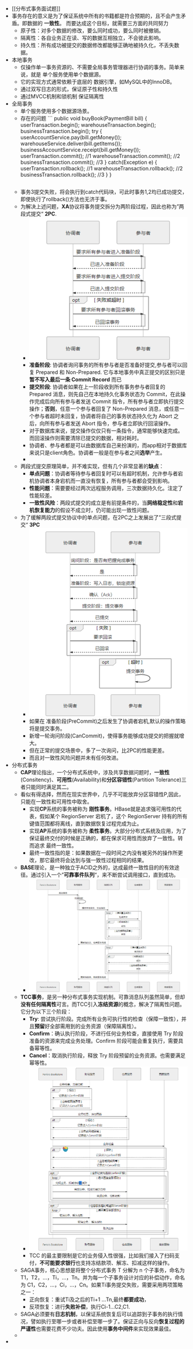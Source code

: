 - [[分布式事务面试题]]
- 事务存在的意义是为了保证系统中所有的书籍都是符合预期的，且不会产生矛盾。即数据的 **一致性**。 而要达成这个目标，就需要三方面的共同努力
	- 原子性：对多个数据的修改，要么同时成功，要么同时被撤销。
	- 隔离性：各自业务正在读、写的数据互相独立，不会彼此影响。
	- 持久性：所有成功被提交的数据修改都能够正确地被持久化，不丢失数据。
- 本地事务
	- 仅操作单一事务资源的、不需要全局事务管理器进行协调的事务。简单来说，就是 单个服务使用单个数据源。
	- 它的实现方式通常依赖于底层的 数据引擎，如MySQL中的InnoDB。
	- 通过双写日志的形式，保证原子性和持久性
	- 通过MVCC机制和锁机制 保证隔离性
- 全局事务
	- 单个服务使用多个数据源场景。
	- 存在的问题 ```
	  public void buyBook(PaymentBill bill) {
	      userTransaction.begin();
	      warehouseTransaction.begin();
	      businessTransaction.begin();
	  	try {
	          userAccountService.pay(bill.getMoney());
	          warehouseService.deliver(bill.getItems());
	          businessAccountService.receipt(bill.getMoney());
	          userTransaction.commit(); //1
	          warehouseTransaction.commit(); //2
	          businessTransaction.commit(); //3
	  	} catch(Exception e) {
	          userTransaction.rollback(); //1
	          warehouseTransaction.rollback(); //2
	          businessTransaction.rollback(); //3
	  	}
	  }
	  ```
	- 事务3提交失败，将会执行到catch代码块，可此时事务1,2均已成功提交，即使执行了rollback()方法也无济于事。
	- 为解决上述问题，**XA**协议将事务提交拆分为两阶段过程，因此也称为”两段式提交“ **2PC**.
		- ![image.png](../assets/image_1690795580265_0.png)
		- **准备阶段**: 协调者询问事务的所有参与者是否准备好提交,参与者可以回复 Prepared 和 Non-Prepared. 它与本地事务中真正提交的区别只是**暂不写入最后一条 Commit Record** 而已
		- **提交阶段**: 协调者如果在上一阶段收到所有事务参与者回复的 Prepared 消息，则先自己在本地持久化事务状态为 Commit，在此操作完成后向所有参与者发送 Commit 指令，所有参与者立即执行提交操作；**否则**，任意一个参与者回复了 Non-Prepared 消息，或任意一个参与者超时未回复，协调者将自己的事务状态持久化为 Abort 之后，向所有参与者发送 Abort 指令，参与者立即执行回滚操作。
		- 对于数据库来说，提交操作仅仅只有一条指令，通常能够快速完成。而回滚操作则需要清除已提交的数据，相对耗时。
		- 协调者、参与者都是可以由数据库自己来扮演的，而app相对于数据库来说只是client角色。协调者一般是在参与者之间**选举**产生。
		-
	- 两段式提交原理简单，并不难实现，但有几个非常显著的**缺点**：
		- **单点问题**：协调者等待参与者回复时可以有超时机制，允许参与者宕机协调者本身宕机而一直没有恢复，所有参与者都会受到影响。
		- **性能问题**：需要要经过两次远程服务调用，三次数据持久化。注定了性能较差。
		- **一致性风险**：两段式提交的成立是有前提条件的，当**网络稳定性**和**宕机恢复能力**的假设不成立时，仍可能出现一致性问题。
	- 为了缓解两段式提交协议中的单点问题，在2PC之上发展出了”三段式提交“ **3PC**
		- ![image.png](../assets/image_1690795981005_0.png)
		- 如果在 准备阶段(PreCommit)之后发生了协调者宕机,默认的操作策略将是提交事务。
		- 新增一轮询问阶段(CanCommit)，使得事务能够成功提交的把握就增大。
		- 但在正常的提交场景中，多了一次询问，比2PC的性能更差。
		- 而且对一致性风险问题并未有任何改进。
- 分布式事务
	- **CAP**理论指出，一个分布式系统中，涉及共享数据问题时，**一致性**(Consitency)、**可用性**(Availability)和**分区容错性**(Partition Tolerance)三者只能同时满足其二。
	- 看似有得选择，然而在现实世界中，几乎不可能放弃分区容错性P,因此，只能在一致性和可用性中取舍。
		- 实现**CP**系统的事务被称为 **刚性事务**。HBase就是追求强可用性的代表，假如某个 RegionServer 宕机了，这个 RegionServer 持有的所有键值范围都将离线，直到数据恢复过程完成为止。
		- 实现**AP**系统的事务被称为 **柔性事务**。大部分分布式系统及应用，为了保证最终交付的时候是正确的，都在保求可用性而放弃了一致性。转而追求 最终一致性。
		- 最终一致性指的是：如果数据在一段时间之内没有被另外的操作所更改，那它最终将会达到与强一致性过程相同的结果。
	- **BASE**理论，是一种独立于ACID之外的，达成最终一致性目的的有效途径。通过引入一个”**可靠事件队列**“，来不断尝试调用接口，直到成功。
		- ![image.png](../assets/image_1690873991882_0.png)
	- **TCC事务**，是另一种分布式事务实现机制。可靠消息队列虽然简单，但却**没有任何隔离性**可言。而TCC引入**冻结资源**的概念，解决了隔离性问题。它分为以下三个阶段：
		- **Try**: 尝试执行阶段。完成所有业务可执行性的检查（保障一致性），并且**预留**好全部需用到的业务资源（保障隔离性）。
		- **Confirm**：确认执行阶段，不进行任何业务检查，直接使用 Try 阶段准备的资源来完成业务处理。Confirm 阶段可能会重复执行，需要具备幂等性。
		- **Cancel**：取消执行阶段，释放 Try 阶段预留的业务资源。也需要满足幂等性。
		- ![image.png](../assets/image_1690874382711_0.png)
		- TCC 的最主要限制是它的业务侵入性很强，比如我们接入了扫码支付，**不可能要求银行**也支持冻结款项、解冻、扣减这样的操作。
	- SAGA事务，核心思想是将整个分布式事务 T 分解为 n 个子事务，命名为 T1，T2，…，Ti，…，Tn。并为每一个子事务设计对应的补偿动作，命名为 C1，C2，…，Ci，…，Cn。如果Ti事务提交失败，需要采用两项策略之一：
		- 正向恢复：重试Ti及之后的Ti+1 ...Tn,最终**都要成功**，
		- 反项恢复：进行**失败补偿**，执行Ci-1...C2,C1.
	- SAGA必须要有**日志机制**，以保证系统恢复后可以追踪到子事务的执行情况，譬如执行至哪一步或者补偿至哪一步了。保证正向与反向**恢复过程的严谨性**也需要花费不少功夫。因此使用**事务中间件**来实现效果最佳。
	-
-